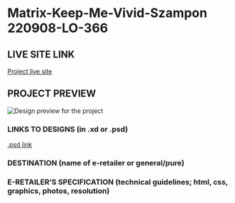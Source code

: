 # Matrix-Keep-Me-Vivid-Szampon 220908-LO-366

<!-- please enter project number recived from PM -->

## LIVE SITE LINK

<!-- please enter link to site preview here -->

[Project live site](https://estorelabs.github.io/RC---220908-LO-366-Matrix-Keep-Me-Vivid-Szampon-GENERIC/)

## PROJECT PREVIEW

![Design preview for the project]()

### LINKS TO DESIGNS (in .xd or .psd)

[.psd link](https://drive.google.com/drive/folders/1UFOKTBK73a0oLf8dL7xzel3deB9tFK5Q?usp=share_link)

<!-- please enter link to preview designs -->

### DESTINATION (name of e-retailer or general/pure)

<!-- please enter e-retailers name -->

### E-RETAILER’S SPECIFICATION (technical guidelines; html, css, graphics, photos, resolution)

<!-- please enter any additional comments important for the project -->

